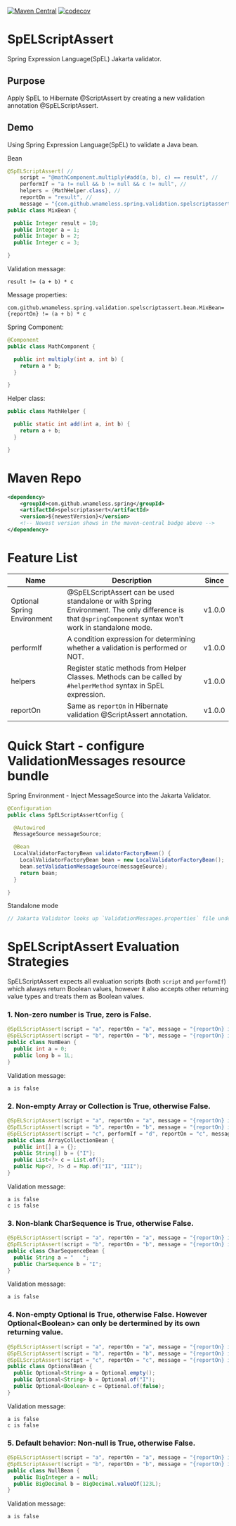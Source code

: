 [![Maven Central](https://maven-badges.herokuapp.com/maven-central/com.github.wnameless.spring/spelscriptassert/badge.svg)](https://maven-badges.herokuapp.com/maven-central/com.github.wnameless.spring/spelscriptassert)
[![codecov](https://codecov.io/gh/wnameless/spelscriptassert/branch/master/graph/badge.svg)](https://codecov.io/gh/wnameless/spelscriptassert)

SpELScriptAssert
=============
Spring Expression Language(SpEL) Jakarta validator.

## Purpose
Apply SpEL to Hibernate @ScriptAssert by creating a new validation annotation @SpELScriptAssert.

## Demo
Using Spring Expression Language(SpEL) to validate a Java bean.

Bean
```java
@SpELScriptAssert( //
    script = "@mathComponent.multiply(#add(a, b), c) == result", //
    performIf = "a != null && b != null && c != null", //
    helpers = {MathHelper.class}, //
    reportOn = "result", //
    message = "{com.github.wnameless.spring.validation.spelscriptassert.bean.MixBean}")
public class MixBean {

  public Integer result = 10;
  public Integer a = 1;
  public Integer b = 2;
  public Integer c = 3;

}
```

Validation message:
```
result != (a + b) * c
```

Message properties:
```properties
com.github.wnameless.spring.validation.spelscriptassert.bean.MixBean={reportOn} != (a + b) * c
```

Spring Component:
```java
@Component
public class MathComponent {

  public int multiply(int a, int b) {
    return a * b;
  }

}
```

Helper class:
```java
public class MathHelper {

  public static int add(int a, int b) {
    return a + b;
  }

}
```

# Maven Repo
```xml
<dependency>
	<groupId>com.github.wnameless.spring</groupId>
	<artifactId>spelscriptassert</artifactId>
	<version>${newestVersion}</version>
	<!-- Newest version shows in the maven-central badge above -->
</dependency>
```

# Feature List
| Name | Description | Since |
| --- | --- | --- |
| Optional Spring Environment | @SpELScriptAssert can be used standalone or with Spring Environment. The only difference is that `@springComponent` syntax won't work in standalone mode. | v1.0.0 |
| performIf | A condition expression for determining whether a validation is performed or NOT. | v1.0.0 |
| helpers | Register static methods from Helper Classes. Methods can be called by `#helperMethod` syntax in SpEL expression. | v1.0.0 |
| reportOn | Same as `reportOn` in Hibernate validation @ScriptAssert annotation. | v1.0.0 |


# Quick Start - configure ValidationMessages resource bundle
Spring Environment - Inject MessageSource into the Jakarta Validator.
```java
@Configuration
public class SpELScriptAssertConfig {

  @Autowired
  MessageSource messageSource;

  @Bean
  LocalValidatorFactoryBean validatorFactoryBean() {
    LocalValidatorFactoryBean bean = new LocalValidatorFactoryBean();
    bean.setValidationMessageSource(messageSource);
    return bean;
  }

}
```

Standalone mode
```java
// Jakarta Validator looks up `ValidationMessages.properties` file under classpath by default
```

# SpELScriptAssert Evaluation Strategies
SpELScriptAssert expects all evaluation scripts (both `script` and `performIf`) which always return Boolean values, however it also accepts other returning value types and treats them as Boolean values.

### 1. Non-zero number is True, zero is False.
```java
@SpELScriptAssert(script = "a", reportOn = "a", message = "{reportOn} is false")
@SpELScriptAssert(script = "b", reportOn = "b", message = "{reportOn} is false")
public class NumBean {
  public int a = 0;
  public long b = 1L;
}
```
Validation message:
```
a is false
```

### 2. Non-empty Array or Collection is True, otherwise False.
```java
@SpELScriptAssert(script = "a", reportOn = "a", message = "{reportOn} is false")
@SpELScriptAssert(script = "b", reportOn = "b", message = "{reportOn} is false")
@SpELScriptAssert(script = "c", performIf = "d", reportOn = "c", message = "{reportOn} is false")
public class ArrayCollectionBean {
  public int[] a = {};
  public String[] b = {"I"};
  public List<?> c = List.of();
  public Map<?, ?> d = Map.of("II", "III");
}
```
Validation message:
```
a is false
c is false
```

### 3. Non-blank CharSequence is True, otherwise False.
```java
@SpELScriptAssert(script = "a", reportOn = "a", message = "{reportOn} is false")
@SpELScriptAssert(script = "b", reportOn = "b", message = "{reportOn} is false")
public class CharSequenceBean {
  public String a = "   ";
  public CharSequence b = "I";
}
```
Validation message:
```
a is false
```

### 4. Non-empty Optional is True, otherwise False. However Optional\<Boolean\> can only be dertermined by its own returning value.
```java
@SpELScriptAssert(script = "a", reportOn = "a", message = "{reportOn} is false")
@SpELScriptAssert(script = "b", reportOn = "b", message = "{reportOn} is false")
@SpELScriptAssert(script = "c", reportOn = "c", message = "{reportOn} is false")
public class OptionalBean {
  public Optional<String> a = Optional.empty();
  public Optional<String> b = Optional.of("I");
  public Optional<Boolean> c = Optional.of(false);
}

```
Validation message:
```
a is false
c is false
```

### 5. Default behavior: Non-null is True, otherwise False.
```java
@SpELScriptAssert(script = "a", reportOn = "a", message = "{reportOn} is false")
@SpELScriptAssert(script = "b", reportOn = "b", message = "{reportOn} is false")
public class NullBean {
  public BigInteger a = null;
  public BigDecimal b = BigDecimal.valueOf(123L);
}
```
Validation message:
```
a is false
```
